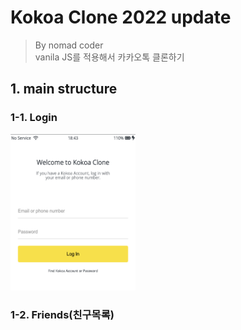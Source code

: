 # Kokoa Clone 2022 update

> By nomad coder  
> vanila JS를 적용해서 카카오톡 클론하기

## 1. main structure

### 1-1. Login

<img src="img/readme/login.png" width="200" height="250"/>

### 1-2. Friends(친구목록)
